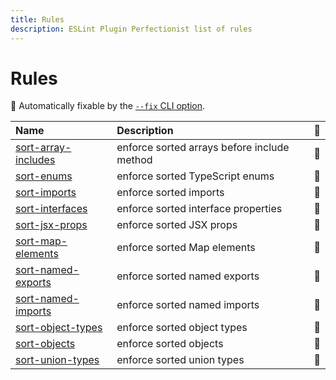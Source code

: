 ```yaml
---
title: Rules
description: ESLint Plugin Perfectionist list of rules
---
```


# Rules

<!-- begin auto-generated rules list -->

🔧 Automatically fixable by the [`--fix` CLI option](https://eslint.org/docs/user-guide/command-line-interface#--fix).

| Name                                              | Description                                 | 🔧 |
| :------------------------------------------------ | :------------------------------------------ | :- |
| [sort-array-includes](/rules/sort-array-includes) | enforce sorted arrays before include method | 🔧 |
| [sort-enums](/rules/sort-enums)                   | enforce sorted TypeScript enums             | 🔧 |
| [sort-imports](/rules/sort-imports)               | enforce sorted imports                      | 🔧 |
| [sort-interfaces](/rules/sort-interfaces)         | enforce sorted interface properties         | 🔧 |
| [sort-jsx-props](/rules/sort-jsx-props)           | enforce sorted JSX props                    | 🔧 |
| [sort-map-elements](/rules/sort-map-elements)     | enforce sorted Map elements                 | 🔧 |
| [sort-named-exports](/rules/sort-named-exports)   | enforce sorted named exports                | 🔧 |
| [sort-named-imports](/rules/sort-named-imports)   | enforce sorted named imports                | 🔧 |
| [sort-object-types](/rules/sort-object-types)     | enforce sorted object types                 | 🔧 |
| [sort-objects](/rules/sort-objects)               | enforce sorted objects                      | 🔧 |
| [sort-union-types](/rules/sort-union-types)       | enforce sorted union types                  | 🔧 |

<!-- end auto-generated rules list -->
